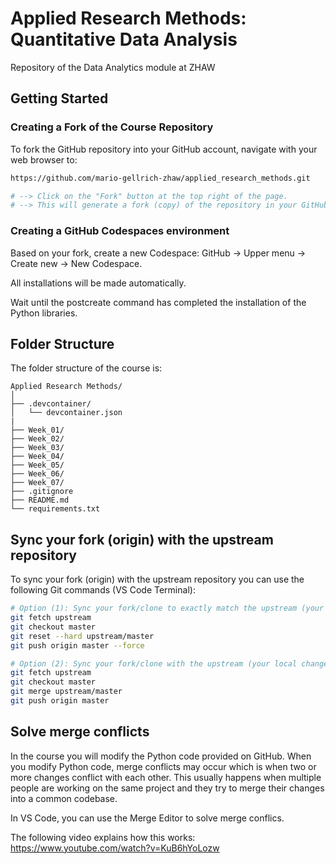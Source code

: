 # Applied Research Methods: Quantitative Data Analysis

Repository of the Data Analytics module at ZHAW

## Getting Started

### Creating a Fork of the Course Repository

To fork the GitHub repository into your GitHub account, navigate with your web browser to:

```bash
https://github.com/mario-gellrich-zhaw/applied_research_methods.git

# --> Click on the "Fork" button at the top right of the page.
# --> This will generate a fork (copy) of the repository in your GitHub account.
```

### Creating a GitHub Codespaces environment

Based on your fork, create a new Codespace: GitHub -> Upper menu -> Create new -> New Codespace.  

All installations will be made automatically.  

Wait until the postcreate command has completed the installation of the Python libraries.  

## Folder Structure

The folder structure of the course is:

```
Applied Research Methods/
│
├── .devcontainer/
│   └── devcontainer.json
|
├── Week_01/
├── Week_02/
├── Week_03/
├── Week_04/
├── Week_05/
├── Week_06/
├── Week_07/
├── .gitignore
├── README.md
└── requirements.txt
```

## Sync your fork (origin) with the upstream repository

To sync your fork (origin) with the upstream repository you can use the following Git commands (VS Code Terminal):

```bash
# Option (1): Sync your fork/clone to exactly match the upstream (your local changes will be overwritten)
git fetch upstream
git checkout master
git reset --hard upstream/master
git push origin master --force

# Option (2): Sync your fork/clone with the upstream (your local changes are preserved but merge conflicts may have to be resolved)
git fetch upstream
git checkout master
git merge upstream/master
git push origin master
```

## Solve merge conflicts

In the course you will modify the Python code provided on GitHub. When you modify Python code, merge conflicts may occur which is when two or more changes conflict with each other. This usually happens when multiple people are working on the same project and they try to merge their changes into a common codebase.

In VS Code, you can use the Merge Editor to solve merge conflics.

The following video explains how this works: https://www.youtube.com/watch?v=KuB6hYoLozw
